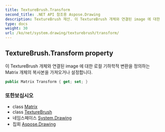 ```yaml
---
title: TextureBrush.Transform
second_title: .NET API 참조용 Aspose.Drawing
description: TextureBrush 재산. 이 TextureBrush 개체와 연결된 image 에 대한 로컬 기하학적 변환을 정의하는 Matrix 개체의 복사본을 가져오거나 설정합니다.
type: docs
weight: 30
url: /ko/net/system.drawing/texturebrush/transform/
---
```

## TextureBrush.Transform property

이 TextureBrush 개체와 연결된 image 에 대한 로컬 기하학적 변환을 정의하는 Matrix 개체의 복사본을 가져오거나 설정합니다.

```csharp
public Matrix Transform { get; set; }
```

### 또한보십시오

* class [Matrix](../../../system.drawing.drawing2d/matrix/)
* class [TextureBrush](../)
* 네임스페이스 [System.Drawing](../../texturebrush/)
* 집회 [Aspose.Drawing](../../../)


